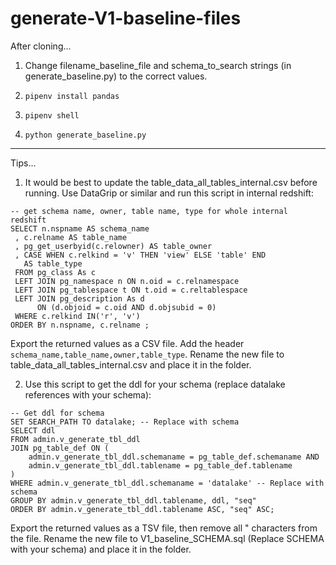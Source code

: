 # generate-V1-baseline-files

After cloning...

1. Change filename_baseline_file and schema_to_search strings (in generate_baseline.py) to the correct values.

2. ```pipenv install pandas```

3. ```pipenv shell```

4. ```python generate_baseline.py```

----------

Tips...

1. It would be best to update the table_data_all_tables_internal.csv before running. Use DataGrip or similar and run this script in internal redshift:
```
-- get schema name, owner, table name, type for whole internal redshift
SELECT n.nspname AS schema_name
 , c.relname AS table_name
 , pg_get_userbyid(c.relowner) AS table_owner
 , CASE WHEN c.relkind = 'v' THEN 'view' ELSE 'table' END
   AS table_type
 FROM pg_class As c
 LEFT JOIN pg_namespace n ON n.oid = c.relnamespace
 LEFT JOIN pg_tablespace t ON t.oid = c.reltablespace
 LEFT JOIN pg_description As d
      ON (d.objoid = c.oid AND d.objsubid = 0)
 WHERE c.relkind IN('r', 'v')
ORDER BY n.nspname, c.relname ;
```

Export the returned values as a CSV file. Add the header ```schema_name,table_name,owner,table_type```. Rename the new file to table_data_all_tables_internal.csv and place it in the folder.

2. Use this script to get the ddl for your schema (replace datalake references with your schema):
```
-- Get ddl for schema
SET SEARCH_PATH TO datalake; -- Replace with schema
SELECT ddl
FROM admin.v_generate_tbl_ddl
JOIN pg_table_def ON (
    admin.v_generate_tbl_ddl.schemaname = pg_table_def.schemaname AND
    admin.v_generate_tbl_ddl.tablename = pg_table_def.tablename
)
WHERE admin.v_generate_tbl_ddl.schemaname = 'datalake' -- Replace with schema
GROUP BY admin.v_generate_tbl_ddl.tablename, ddl, "seq"
ORDER BY admin.v_generate_tbl_ddl.tablename ASC, "seq" ASC;
```

Export the returned values as a TSV file, then remove all " characters from the file. Rename the new file to V1_baseline_SCHEMA.sql (Replace SCHEMA with your schema) and place it in the folder.
